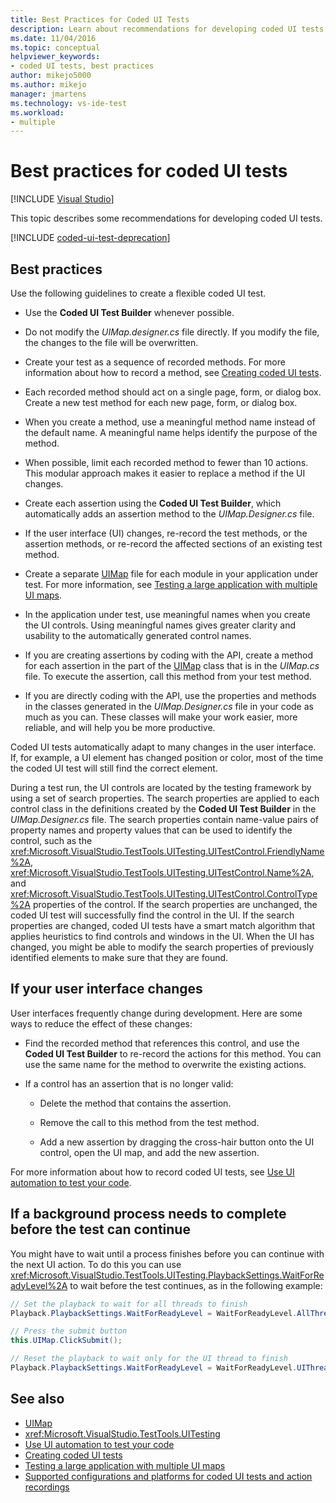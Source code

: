 ```yaml
---
title: Best Practices for Coded UI Tests
description: Learn about recommendations for developing coded UI tests. These guidelines help to create a flexible coded UI test.
ms.date: 11/04/2016
ms.topic: conceptual
helpviewer_keywords:
- coded UI tests, best practices
author: mikejo5000
ms.author: mikejo
manager: jmartens
ms.technology: vs-ide-test
ms.workload:
- multiple
---
```

# Best practices for coded UI tests

 [!INCLUDE [Visual Studio](~/includes/applies-to-version/vs-windows-only.md)]

This topic describes some recommendations for developing coded UI tests.

[!INCLUDE [coded-ui-test-deprecation](includes/coded-ui-test-deprecation.md)]

## Best practices

Use the following guidelines to create a flexible coded UI test.

- Use the **Coded UI Test Builder** whenever possible.

- Do not modify the *UIMap.designer.cs* file directly. If you modify the file, the changes to the file will be overwritten.

- Create your test as a sequence of recorded methods. For more information about how to record a method, see [Creating coded UI tests](../test/use-ui-automation-to-test-your-code.md).

- Each recorded method should act on a single page, form, or dialog box. Create a new test method for each new page, form, or dialog box.

- When you create a method, use a meaningful method name instead of the default name. A meaningful name helps identify the purpose of the method.

- When possible, limit each recorded method to fewer than 10 actions. This modular approach makes it easier to replace a method if the UI changes.

- Create each assertion using the **Coded UI Test Builder**, which automatically adds an assertion method to the *UIMap.Designer.cs* file.

- If the user interface (UI) changes, re-record the test methods, or the assertion methods, or re-record the affected sections of an existing test method.

- Create a separate [UIMap](/previous-versions/dd580454(v=vs.140)) file for each module in your application under test. For more information, see [Testing a large application with multiple UI maps](../test/testing-a-large-application-with-multiple-ui-maps.md).

- In the application under test, use meaningful names when you create the UI controls. Using meaningful names gives greater clarity and usability to the automatically generated control names.

- If you are creating assertions by coding with the API, create a method for each assertion in the part of the [UIMap](/previous-versions/dd580454(v=vs.140)) class that is in the *UIMap.cs* file. To execute the assertion, call this method from your test method.

- If you are directly coding with the API, use the properties and methods in the classes generated in the *UIMap.Designer.cs* file in your code as much as you can. These classes will make your work easier, more reliable, and will help you be more productive.

Coded UI tests automatically adapt to many changes in the user interface. If, for example, a UI element has changed position or color, most of the time the coded UI test will still find the correct element.

During a test run, the UI controls are located by the testing framework by using a set of search properties. The search properties are applied to each control class in the definitions created by the **Coded UI Test Builder** in the *UIMap.Designer.cs* file. The search properties contain name-value pairs of property names and property values that can be used to identify the control, such as the <xref:Microsoft.VisualStudio.TestTools.UITesting.UITestControl.FriendlyName%2A>, <xref:Microsoft.VisualStudio.TestTools.UITesting.UITestControl.Name%2A>, and <xref:Microsoft.VisualStudio.TestTools.UITesting.UITestControl.ControlType%2A> properties of the control. If the search properties are unchanged, the coded UI test will successfully find the control in the UI. If the search properties are changed, coded UI tests have a smart match algorithm that applies heuristics to find controls and windows in the UI. When the UI has changed, you might be able to modify the search properties of previously identified elements to make sure that they are found.

## If your user interface changes

User interfaces frequently change during development. Here are some ways to reduce the effect of these changes:

- Find the recorded method that references this control, and use the **Coded UI Test Builder** to re-record the actions for this method. You can use the same name for the method to overwrite the existing actions.

- If a control has an assertion that is no longer valid:

  - Delete the method that contains the assertion.

  - Remove the call to this method from the test method.

  - Add a new assertion by dragging the cross-hair button onto the UI control, open the UI map, and add the new assertion.

For more information about how to record coded UI tests, see [Use UI automation to test your code](../test/use-ui-automation-to-test-your-code.md).

## If a background process needs to complete before the test can continue

You might have to wait until a process finishes before you can continue with the next UI action. To do this you can use <xref:Microsoft.VisualStudio.TestTools.UITesting.PlaybackSettings.WaitForReadyLevel%2A> to wait before the test continues, as in the following example:

```csharp
// Set the playback to wait for all threads to finish
Playback.PlaybackSettings.WaitForReadyLevel = WaitForReadyLevel.AllThreads;

// Press the submit button
this.UIMap.ClickSubmit();

// Reset the playback to wait only for the UI thread to finish
Playback.PlaybackSettings.WaitForReadyLevel = WaitForReadyLevel.UIThreadOnly;
```

## See also

- [UIMap](/previous-versions/dd580454(v=vs.140))
- <xref:Microsoft.VisualStudio.TestTools.UITesting>
- [Use UI automation to test your code](../test/use-ui-automation-to-test-your-code.md)
- [Creating coded UI tests](../test/use-ui-automation-to-test-your-code.md)
- [Testing a large application with multiple UI maps](../test/testing-a-large-application-with-multiple-ui-maps.md)
- [Supported configurations and platforms for coded UI tests and action recordings](../test/supported-configurations-and-platforms-for-coded-ui-tests-and-action-recordings.md)
